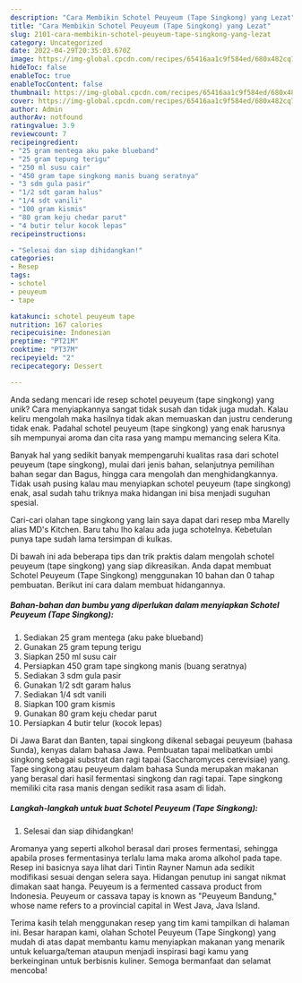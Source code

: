 ```yaml
---
description: "Cara Membikin Schotel Peuyeum (Tape Singkong) yang Lezat"
title: "Cara Membikin Schotel Peuyeum (Tape Singkong) yang Lezat"
slug: 2101-cara-membikin-schotel-peuyeum-tape-singkong-yang-lezat
category: Uncategorized
date: 2022-04-29T20:35:03.670Z
image: https://img-global.cpcdn.com/recipes/65416aa1c9f584ed/680x482cq70/schotel-peuyeum-tape-singkong-foto-resep-utama.jpg
hideToc: false
enableToc: true
enableTocContent: false
thumbnail: https://img-global.cpcdn.com/recipes/65416aa1c9f584ed/680x482cq70/schotel-peuyeum-tape-singkong-foto-resep-utama.jpg
cover: https://img-global.cpcdn.com/recipes/65416aa1c9f584ed/680x482cq70/schotel-peuyeum-tape-singkong-foto-resep-utama.jpg
author: Admin
authorAv: notfound
ratingvalue: 3.9
reviewcount: 7
recipeingredient:
- "25 gram mentega aku pake blueband"
- "25 gram tepung terigu"
- "250 ml susu cair"
- "450 gram tape singkong manis buang seratnya"
- "3 sdm gula pasir"
- "1/2 sdt garam halus"
- "1/4 sdt vanili"
- "100 gram kismis"
- "80 gram keju chedar parut"
- "4 butir telur kocok lepas"
recipeinstructions:

- "Selesai dan siap dihidangkan!"
categories:
- Resep
tags:
- schotel
- peuyeum
- tape

katakunci: schotel peuyeum tape 
nutrition: 167 calories
recipecuisine: Indonesian
preptime: "PT21M"
cooktime: "PT37M"
recipeyield: "2"
recipecategory: Dessert

---
```





Anda sedang mencari ide resep schotel peuyeum (tape singkong) yang unik? Cara menyiapkannya sangat tidak susah dan tidak juga mudah. Kalau keliru mengolah maka hasilnya tidak akan memuaskan dan justru cenderung tidak enak. Padahal schotel peuyeum (tape singkong) yang enak harusnya sih mempunyai aroma dan cita rasa yang mampu memancing selera Kita.





Banyak hal yang sedikit banyak mempengaruhi kualitas rasa dari schotel peuyeum (tape singkong), mulai dari jenis bahan, selanjutnya pemilihan bahan segar dan Bagus, hingga cara mengolah dan menghidangkannya. Tidak usah pusing kalau mau menyiapkan schotel peuyeum (tape singkong) enak,      asal sudah tahu triknya maka hidangan ini bisa menjadi suguhan spesial.














Cari-cari olahan tape singkong yang lain saya dapat dari resep mba Marelly alias MD&#39;s Kitchen. Baru tahu lho kalau ada juga schotelnya. Kebetulan punya tape sudah lama tersimpan di kulkas.






Di bawah ini ada beberapa tips dan trik praktis dalam mengolah schotel peuyeum (tape singkong) yang siap dikreasikan. Anda dapat membuat Schotel Peuyeum (Tape Singkong) menggunakan 10 bahan dan 0 tahap pembuatan. Berikut ini cara dalam membuat hidangannya.

<!--inarticleads1-->

##### Bahan-bahan dan bumbu yang diperlukan dalam menyiapkan Schotel Peuyeum (Tape Singkong):

1. Sediakan 25 gram mentega (aku pake blueband)
1. Gunakan 25 gram tepung terigu
1. Siapkan 250 ml susu cair
1. Persiapkan 450 gram tape singkong manis (buang seratnya)
1. Sediakan 3 sdm gula pasir
1. Gunakan 1/2 sdt garam halus
1. Sediakan 1/4 sdt vanili
1. Siapkan 100 gram kismis
1. Gunakan 80 gram keju chedar parut
1. Persiapkan 4 butir telur (kocok lepas)


Di Jawa Barat dan Banten, tapai singkong dikenal sebagai peuyeum (bahasa Sunda), kenyas dalam bahasa Jawa. Pembuatan tapai melibatkan umbi singkong sebagai substrat dan ragi tapai (Saccharomyces cerevisiae) yang. Tape singkong atau peuyeum dalam bahasa Sunda merupakan makanan yang berasal dari hasil fermentasi singkong dan ragi tapai. Tape singkong memiliki cita rasa manis dengan sedikit rasa asam di lidah. 

<!--inarticleads2-->

##### Langkah-langkah untuk buat Schotel Peuyeum (Tape Singkong):


1. Selesai dan siap dihidangkan!

Aromanya yang seperti alkohol berasal dari proses fermentasi, sehingga apabila proses fermentasinya terlalu lama maka aroma alkohol pada tape. Resep ini basicnya saya lihat dari Tintin Rayner Namun ada sedikit modifikasi sesuai dengan selera saya. Hidangan penutup ini sangat nikmat dimakan saat hanga. Peuyeum is a fermented cassava product from Indonesia. Peuyeum or cassava tapay is known as &#34;Peuyeum Bandung,&#34; whose name refers to a provincial capital in West Java, Java Island. 

Terima kasih telah menggunakan resep yang tim kami tampilkan di halaman ini. Besar harapan kami, olahan Schotel Peuyeum (Tape Singkong) yang mudah di atas dapat membantu kamu menyiapkan makanan yang menarik untuk keluarga/teman ataupun menjadi inspirasi bagi kamu yang berkeinginan untuk berbisnis kuliner. Semoga bermanfaat dan selamat mencoba!
